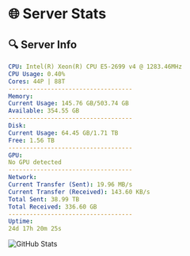 # 🌐 Server Stats
## 🔍 Server Info
```yaml
CPU: Intel(R) Xeon(R) CPU E5-2699 v4 @ 1283.46MHz
CPU Usage: 0.40%
Cores: 44P | 88T
-----------------------------------
Memory:
Current Usage: 145.76 GB/503.74 GB
Available: 354.55 GB
-----------------------------------
Disk:
Current Usage: 64.45 GB/1.71 TB
Free: 1.56 TB
-----------------------------------
GPU:
No GPU detected
-----------------------------------
Network:
Current Transfer (Sent): 19.96 MB/s
Current Transfer (Received): 143.60 KB/s
Total Sent: 38.99 TB
Total Received: 336.60 GB
-----------------------------------
Uptime:
24d 17h 20m 25s
```
![GitHub Stats](https://img.shields.io/badge/Updated-2025-04-01_14:43:14-blue)